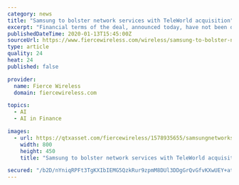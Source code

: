 ```yaml
---
category: news
title: "Samsung to bolster network services with TeleWorld acquisition"
excerpt: "Financial terms of the deal, announced today, have not been disclosed. Chantilly, Virginia-based TWS offers a range of network services including consulting ... Complex decision making requires intelligent automation, machine learning, and AI, all of which are fundamental for controlling and operating communications networks of the future."
publishedDateTime: 2020-01-13T15:45:00Z
sourceUrl: https://www.fiercewireless.com/wireless/samsung-to-bolster-network-services-teleworld-acquisition
type: article
quality: 24
heat: 24
published: false

provider:
  name: Fierce Wireless
  domain: fiercewireless.com

topics:
  - AI
  - AI in Finance

images:
  - url: https://qtxasset.com/fiercewireless/1578935655/samsungnetworks800.jpg/samsungnetworks800.jpg?r9nnJ5qqswy_fArRaMo_gHq2PpArko98
    width: 800
    height: 450
    title: "Samsung to bolster network services with TeleWorld acquisition"

secured: "/b2D/nYniqRPFt3TgKXIbIEMG5QzkRur9zpmM8DUl3DDgGrQvGfvKXwUEY+atI2aetBNRsEvLi6M5dyZ/jFPZnXzFX+v7/v5IxHYd3HWGqZeZ1iksKYXG/Gs1HoK75tY/uAb1wl5mloqlt5swIFMOxrBqaKfpH28CrVJFVaxGm55mcq0R9xSQD3c6gsNh57PGb2L2VMS+85M/ACjEI51wrkGz1HvFyMwUcjEPFiY1ySOJej7wiXVeyDHVVOU0Q3oUbXriQewSRBiLJDQ7Cj9CHSWBDdQ8brGDHSu1eQ3hYpvrK6Qk0Xdfcp78BdF0/OIXamUeSk+dEcXQUWL6VqwVGfKzJvqOaajHRrP5/+fySMm2QTa8LGCIFfP7Xb6MyCs3ozxXK3w3qMUGy83vGDMHEu9hxZlCuKKeSzxq0rGnBtIph8wNZNp3oYT2ilOKwAL0QdADj8AC60x7mvhxXKJvw==;HB/Ofsfsd74wUU5EYfoB3w=="
---
```


